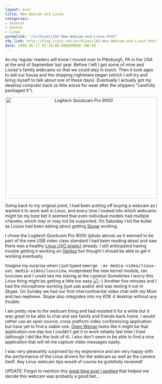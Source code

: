 ```yaml
---
layout: post
title: New Webcam and Linux
categories:
- General
- Gentoo
- Linux
permalink: "/archives/183-New-Webcam-and-Linux.html"
s9y_link: http://blog.cryos.net/archives/183-New-Webcam-and-Linux.html
date: 2008-06-17 03:29:08.000000000 +00:00
---
```

<span><p>As my regular readers will know I moved over to Pittsburgh, PA in the USA at the end of September last year. Before I left I got some of mine and Louise's family webcams so that we could stay in touch. Then it took ages to sell our house and the shipping nightmare began (which I will try and bring myself to talk about one of these days). Eventually I actually got my desktop computer back (a little worse for wear after the shippers "carefully packaged it").</p>

<center><img src="http://blog.cryos.net/uploads/logitech_quickcam_9000.jpg" width="500" height="335" alt="Logitech Quickcam Pro 9000" /></center>

<p>Going back to my original point, I had been putting off buying a webcam as I wanted it to work well in Linux, and every time I looked into which webcams might be my best bet it seemed that even individual models had multiple chipsets, which may or may not be supported. On Saturday I bit the bullet as Louise had been asking about getting <a href="http://www.skype.com/">Skype</a> working.</p>

<p>I chose the Logitech Quickcam Pro 9000 (photo above) as it seemed to be part of the new USB video class standard I had been reading about and saw there was a healthy <a href="http://linux-uvc.berlios.de/">Linux UVC project</a> already. I still anticipated having trouble getting it working on <a href="http://www.gentoo.org/">Gentoo</a> but thought I should be able to get it working eventually.</p>

<p>Imagine my surprise when I just typed <tt>emerge -av media-video/linux-uvc media-video/luvcview</tt>, modprobed the new kernel module, ran luvcview and I could see me staring at the camera! Sometimes I worry this Linux thing might be getting a little too easy <img src="http://blog.cryos.net/templates/default/img/emoticons/wink.png" alt=";-)" style="display: inline; vertical-align: bottom;" class="emoticon" /> Another five minutes and I had the microphone working (just usb audio) and was testing it out in Skype. On Sunday we had our first intercontinental video chat with my Mum and two nephews. Skype also integrates into my KDE 4 desktop without any trouble.</p>

<p>I am pretty new to the webcam thing and had resisted it for a while but it was great to be able to chat and see family and friends back home. I would rather use an open source, cross platform video conferencing application but have yet to find a viable one. <a href="http://www.openwengo.org/">Open Wengo</a> looks like it might be that application one day but I couldn't get it to work reliably last time I tried (although I did like the look of it). I also don't seem to be able to find a nice application that will let me capture video messages easily.</p>

<p>I was very pleasantly surprised by my experience and am very happy with the performance of the Linux drivers for the webcam as well as the camera itself. Any Linux webcam tips would of course be gratefully received!</p>

<p>UPDATE: Forgot to mention this <a href="http://blog.gnist.org/article.php?story=Linux_and_LogitechQuickCamPro9000">great blog post I spotted</a> that helped me decide this webcam was probably a good bet...</p></span>
